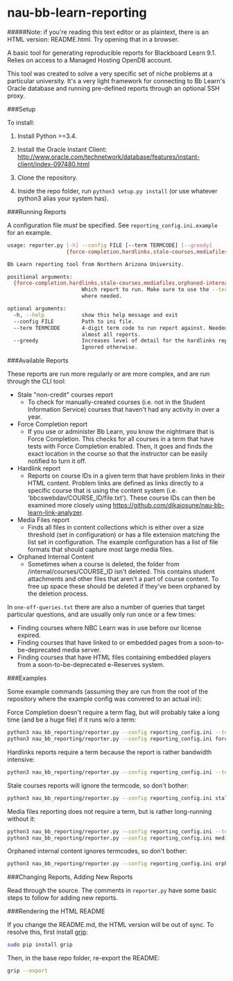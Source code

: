 # nau-bb-learn-reporting

#####Note: if you're reading this text editor or as plaintext, there is an HTML version: README.html. Try opening that in a browser.

A basic tool for generating reproducible reports for Blackboard Learn 9.1. Relies on access to a Managed Hosting OpenDB account.

This tool was created to solve a very specific set of niche problems at a particular university. It's a very light framework for connecting to Bb Learn's Oracle database and running pre-defined reports through an optional SSH proxy.

###Setup

To install:

1) Install Python >=3.4.

2) Install the Oracle Instant Client: http://www.oracle.com/technetwork/database/features/instant-client/index-097480.html

3) Clone the repository.

4) Inside the repo folder, run `python3 setup.py install` (or use whatever python3 alias your system has).

###Running Reports

A configuration file _must_ be specified. See `reporting_config.ini.example` for an example.

```bash
usage: reporter.py [-h] --config FILE [--term TERMCODE] [--greedy]
                   {force-completion,hardlinks,stale-courses,mediafiles,orphaned-internal}

Bb Learn reporting tool from Northern Arizona University.

positional arguments:
  {force-completion,hardlinks,stale-courses,mediafiles,orphaned-internal}
                        Which report to run. Make sure to use the --term flag
                        where needed.

optional arguments:
  -h, --help            show this help message and exit
  --config FILE         Path to ini file.
  --term TERMCODE       4-digit term code to run report against. Needed for
                        almost all reports.
  --greedy              Increases level of detail for the hardlinks report.
                        Ignored otherwise.
```

###Available Reports

These reports are run more regularly or are more complex, and are run through the CLI tool:

* Stale "non-credit" courses report
  * To check for manually-created courses (i.e. not in the Student Information Service) courses that haven't had any activity in over a year.
* Force Completion report
  * If you use or administer Bb Learn, you know the nightmare that is Force Completion. This checks for all courses in a term that have tests with Force Completion enabled. Then, it goes and finds the exact location in the course so that the instructor can be easily notified to turn it off.
* Hardlink report
  * Reports on course IDs in a given term that have problem links in their HTML content. Problem links are defined as links directly to a specific course that is using the content system (i.e. 'bbcswebdav/COURSE_ID/file.txt'). These course IDs can then be examined more closely using https://github.com/dikaiosune/nau-bb-learn-link-analyzer.
* Media Files report
  * Finds all files in content collections which is either over a size threshold (set in configuration) or has a file extension matching the list set in configuration. The example configuration has a list of file formats that should capture most large media files.
* Orphaned Internal Content
  * Sometimes when a course is deleted, the folder from /internal/courses/COURSE_ID isn't deleted. This contains student attachments and other files that aren't a part of course content. To free up space these should be deleted if they've been orphaned by the deletion process.

In `one-off-queries.txt` there are also a number of queries that target particular questions, and are usually only run once or a few times:

* Finding courses where NBC Learn was in use before our license expired.
* Finding courses that have linked to or embedded pages from a soon-to-be-deprecated media server.
* Finding courses that have HTML files containing embedded players from a soon-to-be-deprecated e-Reserves system.

###Examples

Some example commands (assuming they are run from the root of the repository where the example config was convered to an actual ini):

Force Completion doesn't require a term flag, but will probably take a long time (and be a huge file) if it runs w/o a term:
```bash
python3 nau_bb_reporting/reporter.py --config reporting_config.ini --term 1157 force-completion
python3 nau_bb_reporting/reporter.py --config reporting_config.ini force-completion
```

Hardlinks reports require a term because the report is rather bandwidth intensive:
```bash
python3 nau_bb_reporting/reporter.py --config reporting_config.ini --term 1157 hardlinks
```

Stale courses reports will ignore the termcode, so don't bother:
```bash
python3 nau_bb_reporting/reporter.py --config reporting_config.ini stale-courses
```

Media files reporting does not require a term, but is rather long-running without it:
```bash
python3 nau_bb_reporting/reporter.py --config reporting_config.ini --term 1157 mediafiles
python3 nau_bb_reporting/reporter.py --config reporting_config.ini mediafiles
```

Orphaned internal content ignores termcodes, so don't bother:
```bash
python3 nau_bb_reporting/reporter.py --config reporting_config.ini orphaned-internal
```

###Changing Reports, Adding New Reports

Read through the source. The comments in `reporter.py` have some basic steps to follow for adding new reports.

###Rendering the HTML README

If you change the README.md, the HTML version will be out of sync. To resolve this, first install [grip](https://github.com/joeyespo/grip):

```bash
sudo pip install grip
```

Then, in the base repo folder, re-export the README:

```bash
grip --export
```
